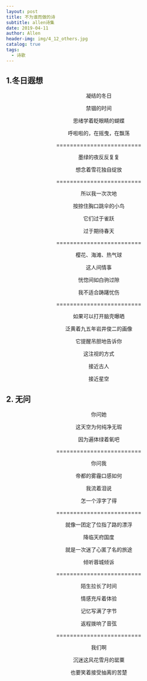 ```yaml
---
layout: post
title: 不为谁而做的诗
subtitle: allen诗集
date: 2019-04-11
author: Allen
header-img: img/4_12_others.jpg
catalog: true
tags:
  - 诗歌
---
```


## 1.冬日遐想
<center>

<p>凝结的冬日</p>


<p>禁锢的时间</p>


<p>思绪学着眨眼睛的蝴蝶</p>


<p>呼啦啦的，在摇曳，在飘荡</p>
<p>=========================</p>
<p>墨绿的夜反反复复</p>

<p>想念着雪花独自绽放</p>
<p>=========================</p>


<p>所以我一次次地</p>

<p>按捺住胸口跳伞的小鸟</p>

<p>它们过于雀跃</p>

<p>过于期待春天</p>
<p>=========================</p>

<p>樱花、海滩、热气球</p>

<p>这人间情事</p>


<p>恍惚间如白驹过隙</p>
<p>我不适合踌躇忧伤</p>
<p>=========================</p>

<p>如果可以打开脑壳曝晒</p>

<p>泛黄着九五年岩井俊二的画像</p>

<p>它提醒吊胆地告诉你</p>

<p>这注视的方式</p>

<p>接近古人</p>
<p>接近星空</p>
</center>

## 2. 无问

<p align="center">你问她</p>

<p align="center">这天空为何纯净无瑕</p>


<p align="center">因为遍体绿着氧吧</p>

<p align="center">=========================</p>



<p align="center">你问我</p>


<p align="center">帝都的雾霾口感如何</p>


<p align="center">我流着泪说</p>


<p align="center">怎一个淳字了得</p>

<p align="center">=========================</p>


<p align="center">就像一团定了位指了路的漂浮</p>



<p align="center">降临天府国度</p>


<p align="center">就是一次迷了心匿了名的旅途</p>


<p align="center">倾听蓉城倾诉</p>

<p align="center">=========================</p>



<p align="center">陌生拉长了时间</p>


<p align="center">情感充斥着体验</p>


<p align="center">记忆写满了字节</p>


<p align="center">返程拨响了音弦</p>


<p align="center">=========================</p>




<p align="center">我们啊</p>


<p align="center">沉迷这风花雪月的罂粟</p>


<p align="center">也要笑着接受抽离的苦楚</p>
